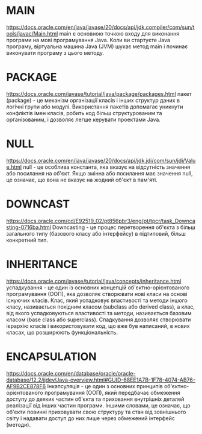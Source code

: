 # MAIN
https://docs.oracle.com/en/java/javase/20/docs/api/jdk.compiler/com/sun/tools/javac/Main.html
main є основною точкою входу для виконання програми на мові програмування Java.
Коли ви стартуєте Java програму,
віртуальна машина Java (JVM) шукає метод main і починає виконувати програму з цього методу.
# PACKAGE
https://docs.oracle.com/javase/tutorial/java/package/packages.html
пакет (package) - це механізм організації класів і інших структур даних в логічні групи або модулі.
Використання пакетів допомагає уникнути конфліктів імен класів, робить код більш структурованим та організованим,
і дозволяє легше керувати проектами Java.
# NULL
https://docs.oracle.com/en/java/javase/20/docs/api/jdk.jdi/com/sun/jdi/Value.html
null - це особлива константа, яка вказує на відсутність значення або посилання на об'єкт.
Якщо змінна або посилання має значення null, це означає, що вона не вказує на жодний об'єкт в пам'яті.
# DOWNCAST
https://docs.oracle.com/cd/E92519_02/pt856pbr3/eng/pt/tpcr/task_Downcasting-0716ba.html
Downcasting - це процес перетворення об'єкта з більш загального типу
(базового класу або інтерфейсу) в підтиповий, більш конкретний тип.
# INHERITANCE
https://docs.oracle.com/javase/tutorial/java/concepts/inheritance.html
успадкування - це один із основних концепцій об'єктно-орієнтованого програмування (ООП),
яка дозволяє створювати нові класи на основі існуючих класів. Клас,
який успадковує властивості та методи іншого класу, називається похідним класом (subclass або derived class),
а клас, від якого успадковуються властивості та методи, називається базовим класом (base class або superclass).
Спадкування дозволяє створювати ієрархію класів і використовувати код, що вже був написаний,
в нових класах, що розширюють функціональність.
# ENCAPSULATION
https://docs.oracle.com/en/database/oracle/oracle-database/12.2/jjdev/Java-overview.html#GUID-68EE1A7B-1F78-4074-AB76-AF9B2CE878F6
Інкапсуляція - це один з основних принципів об'єктно-орієнтованого програмування (ООП),
який передбачає обмеження доступу до деяких частин об'єкта та приховання внутрішніх деталей реалізації
від інших частин програми. Іншими словами, це означає, що об'єкти повинні приховувати свою структуру та стан
від зовнішнього світу і надавати доступ до них лише через обмежений інтерфейс (методи).